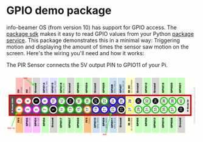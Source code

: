 # GPIO demo package

info-beamer OS (from version 10) has support for GPIO access. The
[package sdk](https://github.com/info-beamer/package-sdk)
makes it easy to read GPIO values from your Python
[package service](https://info-beamer.com/doc/package-services).
This package demonstrates this in a minimal way: Triggering motion and displaying the amount of times the sensor saw motion on the screen.
Here's the wiring you'll need and how it works:

The PIR Sensor connects the 5V output PIN to GPIO11 of your Pi.

![Wiring](pinout.png)
